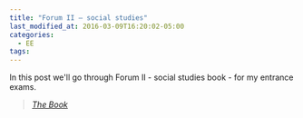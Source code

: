 ```yaml
---
title: "Forum II – social studies"
last_modified_at: 2016-03-09T16:20:02-05:00
categories:
  - EE
tags:
---
```


In this post we'll go through Forum II - social studies book - for my entrance exams.
  
> <cite><a href="https://otava.kauppakv.fi/onix/media/1230740.jpg?size=max800&cl=888016&ch=6b599a77bf89985040bb3130e65e9372">The Book</a></cite>
